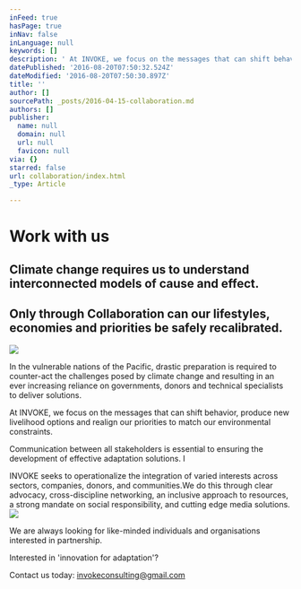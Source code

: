 ```yaml
---
inFeed: true
hasPage: true
inNav: false
inLanguage: null
keywords: []
description: ' At INVOKE, we focus on the messages that can shift behavior, produce new livelihood options and realign our priorities to match our environmental constraints.'
datePublished: '2016-08-20T07:50:32.524Z'
dateModified: '2016-08-20T07:50:30.897Z'
title: ''
author: []
sourcePath: _posts/2016-04-15-collaboration.md
authors: []
publisher:
  name: null
  domain: null
  url: null
  favicon: null
via: {}
starred: false
url: collaboration/index.html
_type: Article

---
```

# Work with us

## Climate change requires us to understand interconnected models of **cause and effect**. 

## Only through Collaboration can our lifestyles, economies and priorities be safely recalibrated.
![](https://imgflo.herokuapp.com/graph/vahj1ThiexotieMo/1cf775ed14e3533deffe46db90213c78/passthrough.jpg?height=530&input=https%3A%2F%2Fs3-us-west-2.amazonaws.com%2Fthe-grid-img%2Fp%2F5990334321d8da052e5a625753e768361d9c2205.jpg&width=750)

In the vulnerable nations of the Pacific, drastic preparation is required to counter-act the challenges posed by climate change and resulting in an ever increasing reliance on governments, donors and technical specialists to deliver solutions.

At INVOKE, we focus on the messages that can shift behavior, produce new livelihood options and realign our priorities to match our environmental constraints.

Communication between all stakeholders is essential to ensuring the development of effective adaptation solutions. I

INVOKE seeks to operationalize the integration of varied interests across sectors, companies, donors, and communities.We do this through clear advocacy, cross-discipline networking, an inclusive approach to resources, a strong mandate on social responsibility, and cutting edge media solutions.
![](https://the-grid-user-content.s3-us-west-2.amazonaws.com/e0297a76-af26-494b-b97e-dc44b90f1142.jpg)

We are always looking for like-minded individuals and organisations interested in partnership. 

Interested in 'innovation for adaptation'? 

Contact us today: invokeconsulting@gmail.com
